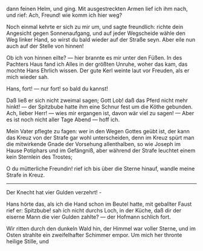 <a name="100"></a>

dann feinen Helm, und ging. Mit ausgestreckten Armen
lief ich ihm nach, und rief: Ach, Freund! wie komm ich
hier weg?

Noch einmal kehrte er sich zu mir um, und sagte freundlich: 
richte dein Angesicht gegen Sonnenaufgang, und auf
jeder Wegscheide wähle den Weg linker Hand, so wirst du
bald wieder auf der Straße seyn. Aber eile nun auch auf
der Stelle von hinnen!

Ob ich von hinnen eilte? — hier brannte es mir unter
den Füßen. In des Pachters Haus fand ich Alles in der
größten Unruhe, woher das kam, das mochte Hans Ehrlich 
wissen. Der gute Kerl weinte laut vor Freuden, als
er mich wieder sah.

Hans, fort! — nur fort! so bald du kannst!

Daß ließ er sich nicht zweimal sagen; Gott Lob! daß
das Pferd nicht mehr hinkt! — der Spitzbube hatte ihm
eine Schnur fest um die Köthe gebunden. Ach, lieber
Herr! — wies mir ergangen ist, davon wär viel zu sagen! 
— Aber es ist noch nicht aller Tage Abend — hoff ich.

Mein Vater pflegte zu fagen: wer in den Wegen Gottes
geübt ist, der kann das Kreuz von der Strafe gar wohl
unterscheiden, denn im Kreuz spürt man die mitwirkende
Gnade der Vorsehung allenthalben, so wie Joseph im
Hause Potiphars und im Gefängniß, aber während der
Strafe leuchtet einem kein Sternlein des Trostes;

O du mütterliche Freundin! rief ich bis über die Sterne 
hinauf, wandle meine Strafe in Kreuz.

---

Der Knecht hat vier Gulden verzehrt! -

Hans hörte das, als ich die Hand schon im Beutel
hatte, mit geballter Faust rief er: Spitzbube! sah ich nicht
durchs Loch, in der Küche, daß dir der eiserne Mann die
vier Gulden zahlte? — der Hofmann schlich fort.

Wir ritten durch den dunkeln Wald hin, der Himmel
war voller Sterne, und im Osten strahlte ein zweifelhafter
Schimmer empor. Um mich her thronte heilige Stille, und

